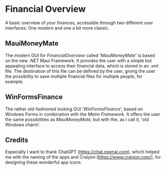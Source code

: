 # Financial Overview
A basic overview of your finances, accessible through two different user interfaces: One modern and one 
a bit more classic.

## MauiMoneyMate
The modern GUI for *FinancialOverview* called '*MauiMoneyMate*' is based on the new .NET Maui Framework. 
It provides the user with a simple but appealing interface to access their financial data, which is stored 
in an .xml file. The destination of this file can be defined by the user, giving the user the possibility 
to save multiple financial files for multiple people, for example.

## WinFormsFinance
The rather old-fashioned looking GUI '*WinFormsFinance*', based on Windows Forms in combination with the 
*Metro Framework*. It offers the user the same possibilities as *MauiMoneyMate*, but with the, as I call 
it, 'old Windows charm'.

## Credits
Especially I want to thank ChatGPT (https://chat.openai.com), which helped me with the naming of the apps 
and Craiyon (https://www.craiyon.com/), for designing these wonderful app icons.